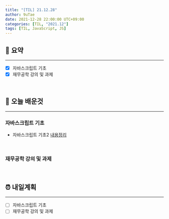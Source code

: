```yaml
---
title: "[TIL] 21.12.28"
author: 9uTae
date: 2021-12-28 22:00:00 UTC+09:00
categories: [TIL, "2021.12"]
tags: [TIL, JavaScript, JS]
---
```


## 🏁 요약

---

- [x] 자바스크립트 기초
- [x] 재무공학 강의 및 과제

<br>

## 📑 오늘 배운것

---

### 자바스크립트 기초

- 자바스크립트 기초2 [내용정리](./2021-12-28-73-basic-js-2.md)

<br>

### 재무공학 강의 및 과제

<br>

## ⏰ 내일계획

---

- [ ] 자바스크립트 기초
- [ ] 재무공학 강의 및 과제

<br>
